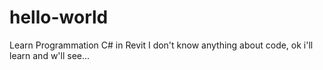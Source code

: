 # hello-world
Learn Programmation C# in Revit
I don't know anything about code, ok i'll learn and w'll see...
